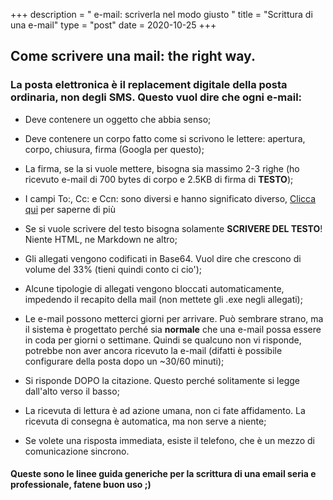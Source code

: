 +++
description = " e-mail: scriverla nel modo giusto "
title = "Scrittura di una e-mail"
type = "post"
date = 2020-10-25
+++
## Come scrivere una mail: the right way.

### La posta elettronica è il replacement digitale della posta ordinaria, non degli SMS. Questo vuol dire che ogni e-mail:
 - Deve contenere un oggetto che abbia senso;

 - Deve contenere un corpo fatto come si scrivono le lettere: apertura, corpo, chiusura, firma (Googla per questo);

 - La firma, se la si vuole mettere, bisogna sia massimo 2-3 righe (ho ricevuto e-mail di 700 bytes di corpo e 2.5KB di firma di **TESTO**);

 - I campi To:, Cc: e Ccn: sono diversi e hanno significato diverso, [Clicca qui](https://www.informaticapertutti.com/che-differenza-ce-tra-a-cc-e-ccn-nelle-email/) per saperne di pi&ugrave;

 - Se si vuole scrivere del testo bisogna solamente **SCRIVERE DEL TESTO**! Niente HTML, ne Markdown ne altro;

 - Gli allegati vengono codificati in Base64. Vuol dire che crescono di volume del 33% (tieni quindi conto ci cio');

 - Alcune tipologie di allegati vengono bloccati automaticamente, impedendo il recapito della mail (non mettete gli .exe negli allegati);

 -  Le e-mail possono metterci giorni per arrivare. Pu&ograve; sembrare strano, ma il sistema è progettato perché sia **normale** che una e-mail possa essere in coda per giorni o settimane. Quindi se qualcuno non vi risponde, potrebbe non aver ancora ricevuto la e-mail (difatti &egrave; possibile configurare della posta dopo un ~30/60 minuti);

 - Si risponde DOPO la citazione. Questo perché solitamente si legge dall'alto verso il basso;

 - La ricevuta di lettura è ad azione umana, non ci fate affidamento. La ricevuta di consegna è automatica, ma non serve a niente;

 - Se volete una risposta immediata, esiste il telefono, che è un mezzo di comunicazione sincrono.

 #### Queste sono le linee guida generiche per la scrittura di una email seria e professionale, fatene buon uso ;)
